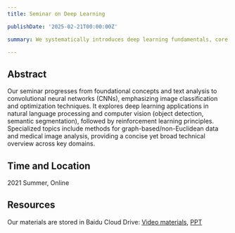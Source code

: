 ```yaml
---
title: Seminar on Deep Learning

publishDate: '2025-02-21T00:00:00Z'

summary: We systematically introduces deep learning fundamentals, core architectures (CNNs), applications in NLP and computer vision, reinforcement learning, and specialized domains like medical imaging and non-Euclidean data analysis.

---
```


## Abstract 

Our seminar progresses from foundational concepts and text analysis to convolutional neural networks (CNNs), emphasizing image classification and optimization techniques. It explores deep learning applications in natural language processing and computer vision (object detection, semantic segmentation), followed by reinforcement learning principles. Specialized topics include methods for graph-based/non-Euclidean data and medical image analysis, providing a concise yet broad technical overview across key domains.

## Time and Location

2021 Summer, Online

## Resources

Our materials are stored in Baidu Cloud Drive: [Video materials](https://pan.baidu.com/s/17Jftvugz9By73c_xegzW1Q?pwd=kj8u), [PPT](https://pan.baidu.com/s/1DsNrDT1ji7LdG2OpLEw_Jg?pwd=qpu6)